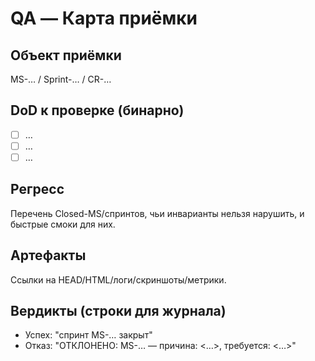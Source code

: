 # QA — Карта приёмки

## Объект приёмки
MS-… / Sprint-… / CR-…

## DoD к проверке (бинарно)
- [ ] …
- [ ] …
- [ ] …

## Регресс
Перечень Closed-MS/спринтов, чьи инварианты нельзя нарушить, и быстрые смоки для них.

## Артефакты
Ссылки на HEAD/HTML/логи/скриншоты/метрики.

## Вердикты (строки для журнала)
- Успех: "спринт MS-… закрыт"
- Отказ:  "ОТКЛОНЕНО: MS-… — причина: <…>, требуется: <…>"
